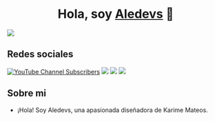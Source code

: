 <div align="center">
<h1 align="center">Hola, soy <a href="https://aristi.dev">Aledevs</a> 👋</h1>
</div>
<img src="https://github.com/user-attachments/assets/3d86f0e7-eeb3-48d7-af3d-b931557b2445">

## Redes sociales
[![YouTube Channel Subscribers](https://img.shields.io/youtube/channel/subscribers/UC-52gmBzNPozCKJrOOMdEMg)](https://youtube.com/@aledevs-u2g?si=WCsFHhPxd7J3gBaf)
<a herf="https://www.instagram.com/alesita17_/?hl=es">
  <img src="https://img.shields.io/badge/Instagram-%23E4405F.svg?style=for-the-badge&logo=Instagram&logoColor=white">
  </a>
  <a herf="https://www.facebook.com/aalejandra.cruz0?locale=es_LA">
  <img src="https://img.shields.io/badge/Facebook-%231877F2.svg?style=for-the-badge&logo=Facebook&logoColor=white">
  </a>
  <a herf="https://www.facebook.com/aalejandra.cruz0?locale=es_LA">
  <img src="https://img.shields.io/badge/WhatsApp-25D366?style=for-the-badge&logo=whatsapp&logoColor=white">
  </a>

## Sobre mi

- ¡Hola! Soy Aledevs, una apasionada diseñadora de
Karime Mateos.

